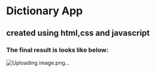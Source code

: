 # Dictionary App
## created using html,css and javascript
### The final result is looks like below:
![Uploading image.png…]()
